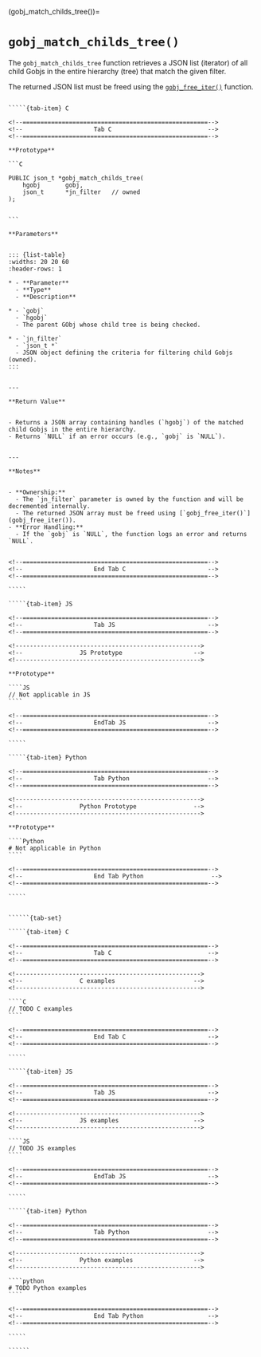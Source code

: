 

<!-- ============================================================== -->
(gobj_match_childs_tree())=
# `gobj_match_childs_tree()`
<!-- ============================================================== -->


The `gobj_match_childs_tree` function retrieves a JSON list (iterator) of all child Gobjs in the entire hierarchy (tree) that match the given filter.

The returned JSON list must be freed using the [`gobj_free_iter()`](gobj_free_iter()) function.
        

<!------------------------------------------------------------>
<!--                    Prototypes                          -->
<!------------------------------------------------------------>

``````{tab-set}

`````{tab-item} C

<!--====================================================-->
<!--                    Tab C                           -->
<!--====================================================-->

**Prototype**

```C

PUBLIC json_t *gobj_match_childs_tree(
    hgobj       gobj,
    json_t      *jn_filter   // owned
);
        

```

**Parameters**


::: {list-table}
:widths: 20 20 60
:header-rows: 1

* - **Parameter**
  - **Type**
  - **Description**

* - `gobj`
  - `hgobj`
  - The parent GObj whose child tree is being checked.

* - `jn_filter`
  - `json_t *`
  - JSON object defining the criteria for filtering child Gobjs (owned).
:::
        

---

**Return Value**


- Returns a JSON array containing handles (`hgobj`) of the matched child Gobjs in the entire hierarchy.
- Returns `NULL` if an error occurs (e.g., `gobj` is `NULL`).
        

---

**Notes**


- **Ownership:**
  - The `jn_filter` parameter is owned by the function and will be decremented internally.
  - The returned JSON array must be freed using [`gobj_free_iter()`](gobj_free_iter()).
- **Error Handling:**
  - If the `gobj` is `NULL`, the function logs an error and returns `NULL`.
        

<!--====================================================-->
<!--                    End Tab C                       -->
<!--====================================================-->

`````

`````{tab-item} JS

<!--====================================================-->
<!--                    Tab JS                          -->
<!--====================================================-->

<!---------------------------------------------------->
<!--                JS Prototype                    -->
<!---------------------------------------------------->

**Prototype**

````JS
// Not applicable in JS
````

<!--====================================================-->
<!--                    EndTab JS                       -->
<!--====================================================-->

`````

`````{tab-item} Python

<!--====================================================-->
<!--                    Tab Python                      -->
<!--====================================================-->

<!---------------------------------------------------->
<!--                Python Prototype                -->
<!---------------------------------------------------->

**Prototype**

````Python
# Not applicable in Python
````

<!--====================================================-->
<!--                    End Tab Python                   -->
<!--====================================================-->

`````

``````

<!------------------------------------------------------------>
<!--                    Examples                            -->
<!------------------------------------------------------------>

```````{dropdown} Examples

``````{tab-set}

`````{tab-item} C

<!--====================================================-->
<!--                    Tab C                           -->
<!--====================================================-->

<!---------------------------------------------------->
<!--                C examples                      -->
<!---------------------------------------------------->

````C
// TODO C examples
````

<!--====================================================-->
<!--                    End Tab C                       -->
<!--====================================================-->

`````

`````{tab-item} JS

<!--====================================================-->
<!--                    Tab JS                          -->
<!--====================================================-->

<!---------------------------------------------------->
<!--                JS examples                     -->
<!---------------------------------------------------->

````JS
// TODO JS examples
````

<!--====================================================-->
<!--                    EndTab JS                       -->
<!--====================================================-->

`````

`````{tab-item} Python

<!--====================================================-->
<!--                    Tab Python                      -->
<!--====================================================-->

<!---------------------------------------------------->
<!--                Python examples                 -->
<!---------------------------------------------------->

````python
# TODO Python examples
````

<!--====================================================-->
<!--                    End Tab Python                  -->
<!--====================================================-->

`````

``````

```````
